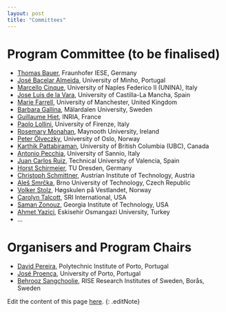 ```yaml
---
layout: post
title: "Committees"
---
```


# Program Committee (to be finalised)


 - [Thomas Bauer](), Fraunhofer IESE, Germany
 - [José Bacelar Almeida](http://www.di.uminho.pt/~jba), University of Minho, Portugal
 - [Marcello Cinque](http://wpage.unina.it/macinque/), University of Naples Federico II (UNINA), Italy
 - [Jose Luis de la Vara](https://sites.google.com/site/jldelavara/), University of Castilla-La Mancha, Spain
 - [Marie Farrell](), University of Manchester, United Kingdom
 - [Barbara Gallina](), Mälardalen University, Sweden
 - [Guillaume Hiet](https://guillaume.hiet.fr), INRIA, France
 - [Paolo Lollini](http://rcl.dsi.unifi.it/aboutus/paolo.php), University of  Firenze, Italy
 - [Rosemary Monahan](https://www.maynoothuniversity.ie/people/rosemary-monahan), Maynooth University, Ireland
 - [Peter Ölveczky](http://folk.uio.no/peterol), University of Oslo, Norway
 - [Karthik Pattabiraman](https://ece.ubc.ca/karthik-pattabiraman/), University of British Columbia (UBC), Canada
 - [Antonio Pecchia](https://ultraviolet.ding.unisannio.it/apecchia/), University of Sannio, Italy
 - [Juan Carlos Ruiz](https://www.upv.es/ficha-personal/JUARUIGA), Technical University of Valencia, Spain
 - [Horst Schirmeier](https://ess.cs.tu-dortmund.de/Staff/hsc/), TU Dresden, Germany
 - [Christoph Schmittner](http://www.ait.ac.at/), Austrian Institute of Technology, Austria
 - [Aleš Smrčka](https://www.fit.vut.cz/person/smrcka/.en), Brno University of Technology, Czech Republic
 - [Volker Stolz](https://ict.hvl.no/people/volker-stolz/), Høgskulen på Vestlandet, Norway
 - [Carolyn Talcott](), SRI  International, USA
 - [Saman Zonouz](https://www.cc.gatech.edu/people/saman-zonouz), Georgia Institute of Technology, USA
 - [Ahmet Yazici](), Eskisehir Osmangazi University, Turkey
 - ... 

<!--
 - [Joseba Andoni Agirre](), Universidad Mondragon, Spain
 - [Raul Barbosa](http://eden.dei.uc.pt/~rbarbosa/), University of Coimbra, Portugal
 - [Stylianos Basagiannis](), Collins Aerospace, Ireland
 - [André De Matos Pedro](), VORTEX-CoLab, Portugal
 - [Peter Folkesson](), RISE Research Institutes of Sweden, Sweden
 - [André Lourenço](https://www.linkedin.com/in/arlourenco/), CardioID, Portugal
 - [Maurizio Mongelli](https://publications.cnr.it/authors/maurizio.mongelli), CNR-IEIIT, Italy
 - [Nasser Nowdehi](), Volvo AB, Sweden
 - [Tomas Olovsson](https://research.chalmers.se/en/person/tomasol), Chalmers University of Technology, Sweden
 - [Peter Ölveczky](http://folk.uio.no/peterol), University of Oslo, Norway
 - [Peter Popov](http://www.csr.city.ac.uk/staff/popov/), City University, United Kingdom
 - [Stefano Tonetta](http://es.fbk.eu/people/tonetta), FBK-ICT, Italy
 - [Martin Törngren](https://www.kth.se/profile/martint/), KTH Royal Institute of Technology, Sweden
 --> 


 <!-- - [Name](...), Affiliation, Country -->

# Organisers and Program Chairs

 - [David Pereira](https://cister-labs.pt/people/david_pereira/), Polytechnic Institute of Porto, Portugal
 - [José Proença](https://jose.proenca.org/), University of Porto, Portugal
 - [Behrooz Sangchoolie](https://www.ri.se/en/person/behrooz-sangchoolie), RISE Research Institutes of Sweden, Borås, Sweden


Edit the content of this page [here](https://github.com/verdi-workshop/2024/blob/main/committees/index.md).
{: .editNote}
